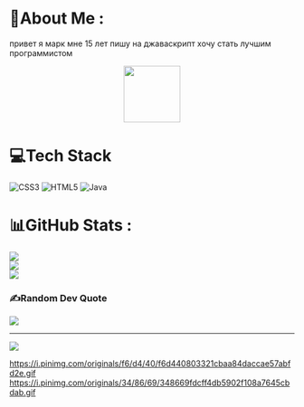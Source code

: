 # 💫About Me :
привет я марк мне 15 лет пишу на джаваскрипт хочу стать лучшим программистом
<div id="header" align="center">
  <img src="[https://media.giphy.com/media/M9gbBd9nbDrOTu1Mqx/giphy.gif" width="100](https://i.pinimg.com/originals/34/86/69/348669fdcff4db5902f108a7645cbdab.gif )"/>
</div>


# 💻Tech Stack
![CSS3](https://img.shields.io/badge/css3-%231572B6.svg?style=for-the-badge&logo=css3&logoColor=white) ![HTML5](https://img.shields.io/badge/html5-%23E34F26.svg?style=for-the-badge&logo=html5&logoColor=white) ![Java](https://img.shields.io/badge/java-%23ED8B00.svg?style=for-the-badge&logo=java&logoColor=white)
# 📊GitHub Stats :
![](https://github-readme-stats.vercel.app/api?username=Marklols1&theme=dark&hide_border=false&include_all_commits=false&count_private=false)<br/>
![](https://github-readme-streak-stats.herokuapp.com/?user=Marklols1&theme=dark&hide_border=false)<br/>
![](https://github-readme-stats.vercel.app/api/top-langs/?username=Marklols1&theme=dark&hide_border=false&include_all_commits=false&count_private=false&layout=compact)

### ✍️Random Dev Quote
![](https://quotes-github-readme.vercel.app/api?type=horizontal&theme=dark)

---
[![](https://visitcount.itsvg.in/api?id=Marklols1&icon=2&color=1)](https://visitcount.itsvg.in)

https://i.pinimg.com/originals/f6/d4/40/f6d440803321cbaa84daccae57abfd2e.gif
https://i.pinimg.com/originals/34/86/69/348669fdcff4db5902f108a7645cbdab.gif 
